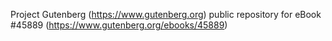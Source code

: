Project Gutenberg (https://www.gutenberg.org) public repository for eBook #45889 (https://www.gutenberg.org/ebooks/45889)
